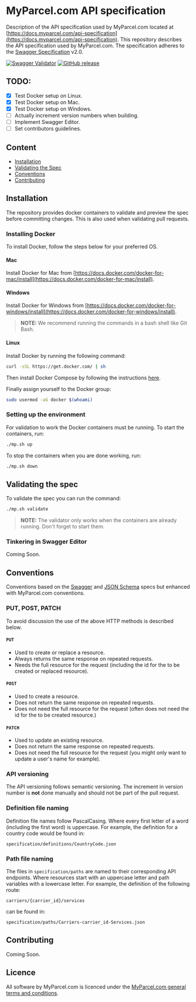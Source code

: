 # MyParcel.com API specification

Description of the API specification used by MyParcel.com located at [https://docs.myparcel.com/api-specification](https://docs.myparcel.com/api-specification).
This repository describes the API specification used by MyParcel.com. The specification adheres to the [Swagger Specification](https://swagger.io/specification) v2.0.

[![Swagger Validator](https://img.shields.io/swagger/valid/2.0/https/docs.myparcel.com/api-specification/swagger.json.svg)](https://online.swagger.io/validator/debug?url=https://docs.myparcel.com/api-specification/swagger.json)
[![GitHub release](https://img.shields.io/github/release/MyParcelCOM/api-specification/all.svg)](https://github.com/MyParcelCOM/api-specification)

## TODO:
- [x] Test Docker setup on Linux.
- [x] Test Docker setup on Mac.
- [x] Test Docker setup on Windows.
- [ ] Actually increment version numbers when building.
- [ ] Implement Swagger Editor.
- [ ] Set contributors guidelines.

## Content
- [Installation](#installation)
- [Validating the Spec](#validating-the-spec)
- [Conventions](#conventions)
- [Contributing](#contributing)

## Installation
The repository provides docker containers to validate and preview the spec before committing changes. This is also used when validating pull requests.

### Installing Docker
To install Docker, follow the steps below for your preferred OS.

#### Mac
Install Docker for Mac from [https://docs.docker.com/docker-for-mac/install](https://docs.docker.com/docker-for-mac/install).

#### Windows
Install Docker for Windows from [https://docs.docker.com/docker-for-windows/install](https://docs.docker.com/docker-for-windows/install).
> **NOTE:** We recommend running the commands in a bash shell like Git Bash.

#### Linux
Install Docker by running the following command:
```bash
curl -sSL https://get.docker.com/ | sh
```

Then install Docker Compose by following the instructions [here](https://github.com/docker/compose/releases).

Finally assign yourself to the Docker group:
```bash
sudo usermod -aG docker $(whoami)
```

### Setting up the environment
For validation to work the Docker containers must be running. To start the containers, run:
```bash
./mp.sh up
```
To stop the containers when you are done working, run:
```bash
./mp.sh down
```

## Validating the spec
To validate the spec you can run the command:
```bash
./mp.sh validate
```

> **NOTE:** The validator only works when the containers are already running. Don't forget to start them.

### Tinkering in Swagger Editor
Coming Soon.

## Conventions
Conventions based on the [Swagger](https://swagger.io/specification) and [JSON Schema](http://json-schema.org) specs but enhanced with MyParcel.com conventions.

### PUT, POST, PATCH
To avoid discussion the use of the above HTTP methods is described below.

#### `PUT`
- Used to create or replace a resource.
- Always returns the same response on repeated requests.
- Needs the full resource for the request (including the id for the to be created or replaced resource).

#### `POST`
- Used to create a resource.
- Does not return the same response on repeated requests.
- Does not need the full resource for the request (often does not need the id for the to be created resource.)

#### `PATCH`
- Used to update an existing resource.
- Does not return the same response on repeated requests.
- Does not need the full resource for the request (you might only want to update a user's name for example).

### API versioning
The API versioning follows semantic versioning. The increment in version number is **not** done manually and should not be part of the pull request.

### Definition file naming
Definition file names follow PascalCasing. Where every first letter of a word (including the first word) is uppercase. For example, the definition for a country code would be found in:
```
specification/definitions/CountryCode.json
```

### Path file naming
The files in `specification/paths` are named to their corresponding API endpoints. Where resources start with an uppercase letter and path variables with a lowercase letter. For example, the definition of the following route: 
```
carriers/{carrier_id}/services
```
can be found in:
```
specification/paths/Carriers-carrier_id-Services.json
```

## Contributing
Coming Soon.

## Licence
All software by MyParcel.com is licenced under the [MyParcel.com general terms and conditions](https://www.myparcel.com/terms). 
